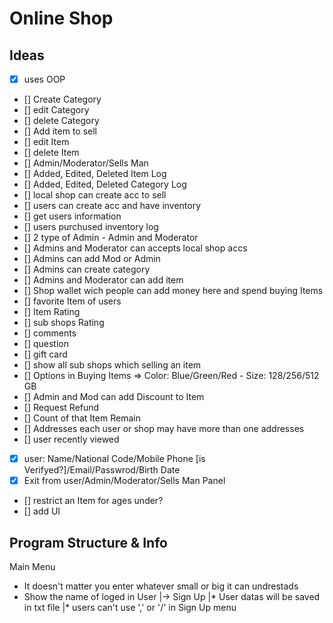 # Online Shop
## Ideas
- [x] uses OOP
- [] Create Category
- [] edit Category
- [] delete Category
- [] Add item to sell
- [] edit Item
- [] delete Item
- [] Admin/Moderator/Sells Man
- [] Added, Edited, Deleted Item Log
- [] Added, Edited, Deleted Category Log
- [] local shop can create acc to sell
- [] users can create acc and have inventory
- [] get users information
- [] users purchused inventory log
- [] 2 type of Admin - Admin and Moderator
- [] Admins and Moderator can accepts local shop accs
- [] Admins can add Mod or Admin
- [] Admins can create category
- [] Admins and Moderator can add item
- [] Shop wallet wich people can add money here and spend buying Items
- [] favorite Item of users
- [] Item Rating
- [] sub shops Rating
- [] comments
- [] question
- [] gift card
- [] show all sub shops which selling an item
- [] Options in Buying Items => Color: Blue/Green/Red - Size: 128/256/512 GB
- [] Admin and Mod can add Discount to Item
- [] Request Refund
- [] Count of that Item Remain
- [] Addresses each user or shop may have more than one addresses
- [] user recently viewed
- [x] user: Name/National Code/Mobile Phone [is Verifyed?]/Email/Passwrod/Birth Date
- [X] Exit from user/Admin/Moderator/Sells Man Panel
- [] restrict an Item for ages under?
- [] add UI

## Program Structure & Info
Main Menu
* It doesn't matter you enter whatever small or big it can undrestads
* Show the name of loged in User
|-> Sign Up
|* User datas will be saved in txt file
|* users can't use ',' or '/' in Sign Up menu